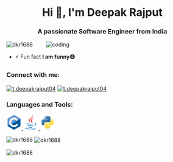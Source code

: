 <h1 align="center">Hi 👋, I'm Deepak Rajput</h1>
<h3 align="center">A passionate Software Engineer from India</h3>

<img align="right" alt="coding" width="400" src="https://i.gifer.com/8JIk.gif">


<p align="left"> <img src="https://komarev.com/ghpvc/?username=dkr1688&label=Profile%20views&color=0e75b6&style=flat" alt="dkr1688" /> </p>

- ⚡ Fun fact **I am funny😅**

<h3 align="left">Connect with me:</h3>
<p align="left">
<a href="https://fb.com/t.deepakrajput04" target="blank"><img align="center" src="https://raw.githubusercontent.com/rahuldkjain/github-profile-readme-generator/master/src/images/icons/Social/facebook.svg" alt="t.deepakrajput04" height="30" width="40" /></a>
<a href="https://instagram.com/t.deepakrajput04" target="blank"><img align="center" src="https://raw.githubusercontent.com/rahuldkjain/github-profile-readme-generator/master/src/images/icons/Social/instagram.svg" alt="t.deepakrajput04" height="30" width="40" /></a>
</p>

<h3 align="left">Languages and Tools:</h3>
<p align="left"> <a href="https://www.cprogramming.com/" target="_blank" rel="noreferrer"> <img src="https://raw.githubusercontent.com/devicons/devicon/master/icons/c/c-original.svg" alt="c" width="40" height="40"/> </a> <a href="https://www.java.com" target="_blank" rel="noreferrer"> <img src="https://raw.githubusercontent.com/devicons/devicon/master/icons/java/java-original.svg" alt="java" width="40" height="40"/> </a> <a href="https://www.python.org" target="_blank" rel="noreferrer"> <img src="https://raw.githubusercontent.com/devicons/devicon/master/icons/python/python-original.svg" alt="python" width="40" height="40"/> </a> </p>

<p><img align="left" src="https://github-readme-stats.vercel.app/api/top-langs?username=dkr1688&show_icons=true&locale=en&layout=compact" alt="dkr1688" /></p>

<p>&nbsp;<img align="center" src="https://github-readme-stats.vercel.app/api?username=dkr1688&show_icons=true&locale=en" alt="dkr1688" /></p>

<p><img align="center" src="https://github-readme-streak-stats.herokuapp.com/?user=dkr1688&" alt="dkr1688" /></p>

